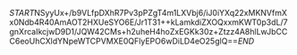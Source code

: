 $START$NSyyUx+/b9VLfpDXhR7Pv3pPZgT4m1LXVbj6/iJ0iYXq22xMKNVfmXx0Ndb4R40AmAOT2HXUeSYO6E/Jr1T31++kLamkdiZXOQxxmKWT0p3dL/7gnXrcaIkcjwD9D1/JQW42CMs+h2uheH4hoZxEGKk30z+Ztzz4A8hlLwJbCCC6eoUhCXldYNpeWTCPVMXE0QFlyEPO6wDiLD4eO25glQ==$END$